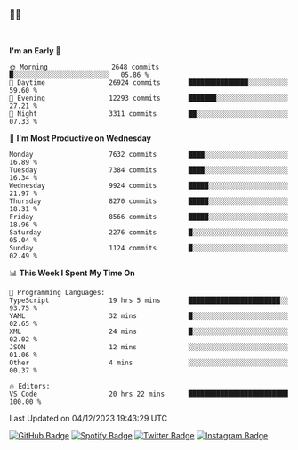 ### 🤙🍺

<!-- <a href="https://github-readme-stats.vercel.app/api?username=hzak2xx&count_private=true&show_icons=true&theme=dracula">
  <img align="center" src="https://github-readme-stats.vercel.app/api?username=hzak2xx&count_private=true&show_icons=true&theme=dracula" />
</a>
</br> -->
</br>

<!--START_SECTION:waka-->
**I'm an Early 🐤** 

```text
🌞 Morning                2648 commits        █░░░░░░░░░░░░░░░░░░░░░░░░   05.86 % 
🌆 Daytime                26924 commits       ███████████████░░░░░░░░░░   59.60 % 
🌃 Evening                12293 commits       ███████░░░░░░░░░░░░░░░░░░   27.21 % 
🌙 Night                  3311 commits        ██░░░░░░░░░░░░░░░░░░░░░░░   07.33 % 
```
📅 **I'm Most Productive on Wednesday** 

```text
Monday                   7632 commits        ████░░░░░░░░░░░░░░░░░░░░░   16.89 % 
Tuesday                  7384 commits        ████░░░░░░░░░░░░░░░░░░░░░   16.34 % 
Wednesday                9924 commits        █████░░░░░░░░░░░░░░░░░░░░   21.97 % 
Thursday                 8270 commits        █████░░░░░░░░░░░░░░░░░░░░   18.31 % 
Friday                   8566 commits        █████░░░░░░░░░░░░░░░░░░░░   18.96 % 
Saturday                 2276 commits        █░░░░░░░░░░░░░░░░░░░░░░░░   05.04 % 
Sunday                   1124 commits        █░░░░░░░░░░░░░░░░░░░░░░░░   02.49 % 
```


📊 **This Week I Spent My Time On** 

```text
💬 Programming Languages: 
TypeScript               19 hrs 5 mins       ███████████████████████░░   93.75 % 
YAML                     32 mins             █░░░░░░░░░░░░░░░░░░░░░░░░   02.65 % 
XML                      24 mins             █░░░░░░░░░░░░░░░░░░░░░░░░   02.02 % 
JSON                     12 mins             ░░░░░░░░░░░░░░░░░░░░░░░░░   01.06 % 
Other                    4 mins              ░░░░░░░░░░░░░░░░░░░░░░░░░   00.37 % 

🔥 Editors: 
VS Code                  20 hrs 22 mins      █████████████████████████   100.00 % 
```


 Last Updated on 04/12/2023 19:43:29 UTC
<!--END_SECTION:waka-->

[![GitHub Badge](https://img.shields.io/badge/GitHub-100000?style=for-the-badge&logo=github&logoColor=white)](https://github.com/hzak2xx)
[![Spotify Badge](https://img.shields.io/badge/Spotify-1ED760?&style=for-the-badge&logo=spotify&logoColor=white)](https://open.spotify.com/user/uf90s6sbbh75a1mt44clkhkvf)
[![Twitter Badge](https://img.shields.io/badge/Twitter-1DA1F2?style=for-the-badge&logo=twitter&logoColor=white)](https://twitter.com/hzak2xx)
[![Instagram Badge](https://img.shields.io/badge/Instagram-E4405F?style=for-the-badge&logo=instagram&logoColor=white)](https://www.instagram.com/hzak2xx/)
